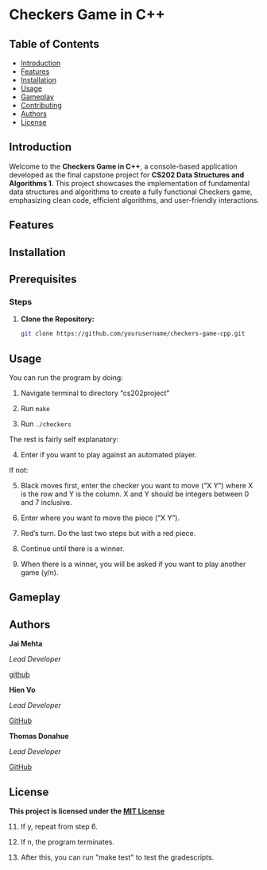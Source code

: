 # Checkers Game in C++

## Table of Contents
- [Introduction](#introduction)
- [Features](#features)
- [Installation](#installation)
- [Usage](#usage)
- [Gameplay](#gameplay)
- [Contributing](#contributing)
- [Authors](#authors)
- [License](#license)

## Introduction

Welcome to the **Checkers Game in C++**, a console-based application developed as the final capstone project for **CS202 Data Structures and Algorithms 1**. This project showcases the implementation of fundamental data structures and algorithms to create a fully functional Checkers game, emphasizing clean code, efficient algorithms, and user-friendly interactions.

## Features

## Installation 


## Prerequisites

### Steps
1. **Clone the Repository:**
   ```bash
   git clone https://github.com/yourusername/checkers-game-cpp.git
   
## Usage
You can run the program by doing:
1. Navigate terminal to directory “cs202project”

2. Run ```make```


3. Run ```./checkers```

The rest is fairly self explanatory:

4. Enter if you want to play against an automated player. 

If not:

5. Black moves first, enter the checker you want to move (“X Y”) where X is the row and Y is the column. X and Y should be integers between 0 and 7 inclusive.

6. Enter where you want to move the piece (“X Y”).

7. Red’s turn. Do the last two steps but with a red piece. 

8. Continue until there is a winner. 

9. When there is a winner, you will be asked if you want to play another game (y/n).


## Gameplay

## Authors 

**Jai Mehta**

*Lead Developer*

[github](https://github.com/mehtajm)

**Hien Vo**

*Lead Developer*

[GitHub](https://github.com/HienVo22)

**Thomas Donahue**

*Lead Developer*

[GitHub](https://github.com/ThomasDonahue01)

## License
**This project is licensed under the [MIT License](https://mit-license.org)**


11. If y, repeat from step 6.

12. If n, the program terminates. 

13. After this, you can run "make test" to test the gradescripts.
